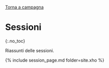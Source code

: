 [Torna a campagna](./campaign.md)

# Sessioni
{:.no_toc}

Riassunti delle sessioni.

{% include session_page.md folder=site.xho %}